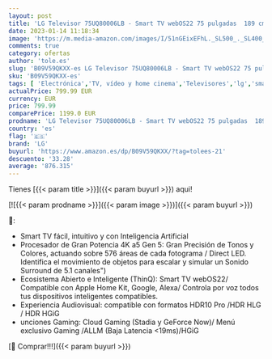 ```yaml
---
layout: post
title: 'LG Televisor 75UQ80006LB - Smart TV webOS22 75 pulgadas  189 cm  4K UHD  Procesador de Gran Potencia 4K a5 Gen 5  compatible con formatos HDR 10  H y HGiG'
date: 2023-01-14 11:18:34
image: 'https://m.media-amazon.com/images/I/51nGEixEFhL._SL500_._SL400_.jpg'
comments: true
category: ofertas
author: 'tole.es'
slug: 'B09V59QKXX-es LG Televisor 75UQ80006LB - Smart TV webOS22 75 pulgadas...'
sku: 'B09V59QKXX-es'
tags: [ 'Electrónica','TV, vídeo y home cinema','Televisores','lg','smart','televisor','tv','🇪🇸', ]
actualPrice: 799.99 EUR
currency: EUR
price: 799.99
comparePrice: 1199.0 EUR
prodname: 'LG Televisor 75UQ80006LB - Smart TV webOS22 75 pulgadas  189 cm  4K UHD  Procesador de Gran Potencia 4K a5 Gen 5  compatible con formatos HDR 10  H y HGiG'
country: 'es'
flag: '🇪🇸'
brand: 'LG'
buyurl: 'https://www.amazon.es/dp/B09V59QKXX/?tag=tolees-21'
descuento: '33.28'
average: '876.315'
---
```


Tienes [{{< param title >}}]({{< param buyurl >}}) aqui!

[![{{< param prodname >}}]({{< param image >}})]({{< param buyurl >}})

🔎:

- Smart TV fácil, intuitivo y con Inteligencia Artificial
- Procesador de Gran Potencia 4K a5 Gen 5: Gran Precisión de Tonos y Colores, actuando sobre 576 áreas de cada fotograma / Direct LED. Identifica el movimiento de objetos para escalar y simular un Sonido Surround de 5.1 canales")
- Ecosistema Abierto e Inteligente (ThinQ): Smart TV webOS22/ Compatible con Apple Home Kit, Google, Alexa/ Controla por voz todos tus dispositivos inteligentes compatibles.
- Experiencia Audiovisual: compatible con formatos HDR10 Pro /HDR HLG / HDR HGiG
- unciones Gaming: Cloud Gaming (Stadia y GeForce Now)/ Menú exclusivo Gaming /ALLM (Baja Latencia <19ms)/HGiG

[🛒 Comprar!!!]({{< param buyurl >}})
